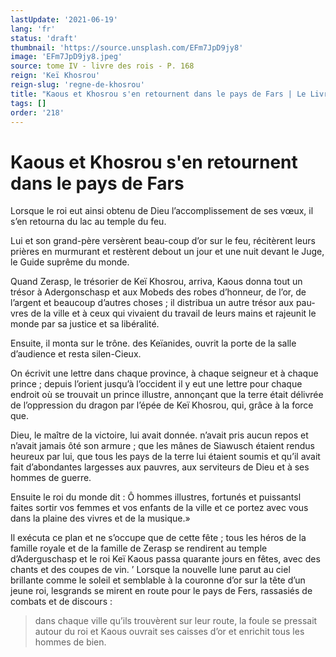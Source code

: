 ```yaml
---
lastUpdate: '2021-06-19'
lang: 'fr'
status: 'draft'
thumbnail: 'https://source.unsplash.com/EFm7JpD9jy8'
image: 'EFm7JpD9jy8.jpeg'
source: tome IV - livre des rois - P. 168
reign: 'Keï Khosrou'
reign-slug: 'regne-de-khosrou'
title: "Kaous et Khosrou s'en retournent dans le pays de Fars | Le Livre des Rois | Shâhnâmeh"
tags: []
order: '218'
---
```


# Kaous et Khosrou s'en retournent dans le pays de Fars

Lorsque le roi eut ainsi obtenu de Dieu l’accomplissement de ses vœux, il s’en retourna du lac au temple du feu.

Lui et son grand-père versèrent beau-coup d’or sur le feu, récitèrent leurs prières en murmurant et restèrent debout un jour et une nuit devant le Juge, le Guide suprême du monde.

Quand Zerasp, le trésorier de Keï Khosrou, arriva, Kaous donna tout un trésor à Adergonschasp et aux Mobeds des robes d’honneur, de l’or, de l’argent et beaucoup d’autres choses ; il distribua un autre trésor aux pau-
vres de la ville et à ceux qui vivaient du travail de leurs mains et rajeunit le monde par sa justice et sa libéralité.

Ensuite, il monta sur le trône. des Keïanides, ouvrit la porte de la salle d’audience et resta silen-Cieux.

On écrivit une lettre dans chaque province, à chaque seigneur et à chaque prince ; depuis l’orient jusqu’à l’occident il y eut une lettre pour chaque endroit où se trouvait un prince illustre, annonçant que la terre était délivrée de l’oppression du dragon par l’épée de Keï Khosrou, qui, grâce à la force que.

Dieu, le maître de la victoire, lui avait donnée. n’avait pris aucun repos et n’avait jamais ôté son armure ; que les mânes de Siawusch étaient rendus heureux par lui, que tous les pays de la terre lui étaient soumis et qu’il avait fait d’abondantes largesses aux pauvres, aux serviteurs de Dieu et à ses hommes de guerre.

Ensuite le roi du monde dit : Ô hommes illustres, fortunés et puissantsl faites sortir vos femmes et vos enfants de la ville et ce portez avec vous dans la plaine des vivres et de la musique.»

Il exécuta ce plan et ne s’occupe que de cette fête ; tous les héros de la famille royale et de la famille de Zerasp se rendirent au temple d’Aderguschasp et le roi Keï Kaous passa quarante jours en fêtes, avec des chants et des coupes de vin. ’
Lorsque la nouvelle lune parut au ciel brillante comme le soleil et semblable à la couronne d’or sur la tête d’un jeune roi, lesgrands se mirent en route pour le pays de Fers, rassasiés de combats et de discours :

> dans chaque ville qu’ils trouvèrent sur leur route, la foule se pressait autour du roi et Kaous ouvrait ses caisses d’or et enrichit tous les hommes de bien.
